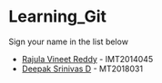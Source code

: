 # Learning_Git

Sign your name in the list below

- [Rajula Vineet Reddy](http://github.com/rajula96reddy/) - IMT2014045
- [Deepak Srinivas D](http://github.com/deepak733009/) - MT2018031
